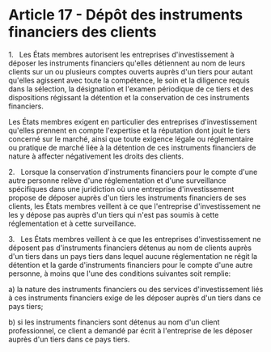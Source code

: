 # Article 17 - Dépôt des instruments financiers des clients


1.   Les États membres autorisent les entreprises d'investissement à déposer les instruments financiers qu'elles détiennent au nom de leurs clients sur un ou plusieurs comptes ouverts auprès d'un tiers pour autant qu'elles agissent avec toute la compétence, le soin et la diligence requis dans la sélection, la désignation et l'examen périodique de ce tiers et des dispositions régissant la détention et la conservation de ces instruments financiers.

Les États membres exigent en particulier des entreprises d'investissement qu'elles prennent en compte l'expertise et la réputation dont jouit le tiers concerné sur le marché, ainsi que toute exigence légale ou réglementaire ou pratique de marché liée à la détention de ces instruments financiers de nature à affecter négativement les droits des clients.

2.   Lorsque la conservation d'instruments financiers pour le compte d'une autre personne relève d'une réglementation et d'une surveillance spécifiques dans une juridiction où une entreprise d'investissement propose de déposer auprès d'un tiers les instruments financiers de ses clients, les États membres veillent à ce que l'entreprise d'investissement ne les y dépose pas auprès d'un tiers qui n'est pas soumis à cette réglementation et à cette surveillance.

3.   Les États membres veillent à ce que les entreprises d'investissement ne déposent pas d'instruments financiers détenus au nom de clients auprès d'un tiers dans un pays tiers dans lequel aucune réglementation ne régit la détention et la garde d'instruments financiers pour le compte d'une autre personne, à moins que l'une des conditions suivantes soit remplie:

a) la nature des instruments financiers ou des services d'investissement liés à ces instruments financiers exige de les déposer auprès d'un tiers dans ce pays tiers;

b) si les instruments financiers sont détenus au nom d'un client professionnel, ce client a demandé par écrit à l'entreprise de les déposer auprès d'un tiers dans ce pays tiers.
